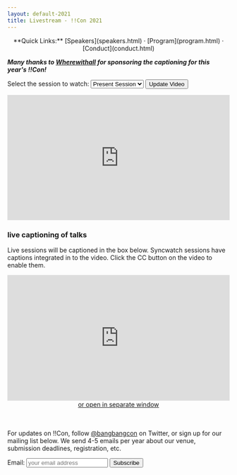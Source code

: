 ```yaml
---
layout: default-2021
title: Livestream - !!Con 2021
---
```


<script>
let allSessions = [
{
    name: "Opening Keynote + Session 1",
    startDateTime: "Sat May 15 2021 14:55:00 GMT-0500",
    endDateTime:   "Sat May 15 2021 16:59:59 GMT-0500",
    link: "https://www.youtube.com/embed/Umv3jPS8b7E"
}, {
    name: "Session 2",
    startDateTime: "Sat May 15 2021 18:00:00 GMT-0500",
    endDateTime:   "Sat May 15 2021 18:59:59 GMT-0500",
    link: "https://www.youtube.com/embed/V51nIE6cnkI"
}, {
    name: "Opening Keynote + Session 1 Syncwatch",
    startDateTime: "Sun May 16 2021 13:00:00 GMT-0500",
    endDateTime:   "Sun May 16 2021 14:59:59 GMT-0500",
    link: "https://www.youtube.com/embed/lH6NYVIasi0"
}, {
    name: "Session 2 Syncwatch",
    startDateTime: "Sun May 16 2021 15:15:00 GMT-0500",
    endDateTime:   "Sun May 16 2021 16:29:59 GMT-0500",
    link: "https://www.youtube.com/embed/77HNl3ZsU-E"
}, {
    name: "Session 3",
    startDateTime: "Sun May 16 2021 20:00:00 GMT-0500",
    endDateTime:   "Sun May 16 2021 20:59:59 GMT-0500",
    link: "https://www.youtube.com/embed/g_eMNX4OvoY"
}, {
    name: "Session 3 Syncwatch",
    startDateTime: "Mon May 17 2021 14:00:00 GMT-0500",
    endDateTime:   "Mon May 17 2021 14:59:59 GMT-0500",
    link: "https://www.youtube.com/embed/IfStAH5UT9w"
}, {
    name: "Session 4",
    startDateTime: "Mon May 17 2021 20:00:00 GMT-0500",
    endDateTime:   "Mon May 17 2021 20:59:59 GMT-0500",
    link: "https://www.youtube.com/embed/Q27ObbbZiMY"
}, {
    name: "Session 4 Syncwatch",
    startDateTime: "Tue May 18 2021 14:00:00 GMT-0500",
    endDateTime:   "Tue May 18 2021 14:59:59 GMT-0500",
    link: "https://www.youtube.com/embed/Dm-a43ejH2k"
}, {
    name: "Session 5",
    startDateTime: "Tue May 18 2021 20:00:00 GMT-0500",
    endDateTime:   "Tue May 18 2021 20:59:59 GMT-0500",
    link: "https://www.youtube.com/embed/VlJwzxrrvRk"
}, {
    name: "Session 6",
    startDateTime: "Wed May 19 2021 14:00:00 GMT-0500",
    endDateTime:   "Wed May 19 2021 14:59:59 GMT-0500",
    link: "https://www.youtube.com/embed/lX11AHVAg4U"
}, {
    name: "Session 6 Syncwatch",
    startDateTime: "Wed May 19 2021 20:00:00 GMT-0500",
    endDateTime:   "Wed May 19 2021 20:59:59 GMT-0500",
    link: "https://www.youtube.com/embed/9C7xM0p_4a8l"
}, {
    name: "Session 5 Syncwatch",
    startDateTime: "Thu May 20 2021 14:00:00 GMT-0500",
    endDateTime:   "Thu May 20 2021 14:59:59 GMT-0500",
    link: "https://www.youtube.com/embed/IwLI3DqA3kY"
}, {
    name: "Session 7",
    startDateTime: "Thu May 20 2021 20:00:00 GMT-0500",
    endDateTime:   "Thu May 20 2021 20:59:59 GMT-0500",
    link: "https://www.youtube.com/embed/22hqvAoNNDo"
}, {
    name: "Session 7 Syncwatch",
    startDateTime: "Fri May 21 2021 14:00:00 GMT-0500",
    endDateTime:   "Fri May 21 2021 14:59:59 GMT-0500",
    link: "https://www.youtube.com/embed/eqtZuHveQMU"
}, {
    name: "Session 8",
    startDateTime: "Fri May 21 2021 20:00:00 GMT-0500",
    endDateTime:   "Fri May 21 2021 20:59:59 GMT-0500",
    link: "https://www.youtube.com/embed/gDBC2oHCzIo"
}, {
    name: "Session 8 Syncwatch",
    startDateTime: "Sat May 22 2021 12:00:00 GMT-0400",
    endDateTime:   "Sat May 22 2021 12:59:59 GMT-0400",
    link: "https://www.youtube.com/embed/OhxY5jwZdfw"
}, {
    name: "Session 9 + Closing Keynote",
    startDateTime: "Sat May 22 2021 13:00:00 GMT-0400",
    endDateTime:   "Sat May 22 2021 14:59:59 GMT-0400",
    link: "https://www.youtube.com/embed/GVnqUDGPVBk"
}, {
    name: "Session 9 + Closing Keynote Syncwatch",
    startDateTime: "Sat May 22 2021 20:00:00 GMT-0400",
    endDateTime:   "Sat May 22 2021 21:59:59 GMT-0400",
    link: "https://www.youtube.com/embed/OCWj5xgu5Ng"
}];
</script>

<p style="text-align: center;">
  **Quick Links:**
  [Speakers](speakers.html)
  &middot;
  [Program](program.html)
  &middot;
  [Conduct](conduct.html)
</p>

_**Many thanks to [Wherewithall](https://courses.wherewithall.com/pages/bangbangcon) for sponsoring the captioning for this year's !!Con!**_

Select the session to watch: 
<select id="sessionDropDown"><option id="defaultSession">Present Session</option></select> <button type="button" id="updateVideoButton">Update Video</button>

<div align="center">
<style>.embed-container { position: relative; padding-bottom: 56.25%; height: 0; overflow: hidden; max-width: 100%; } .embed-container iframe, .embed-container object, .embed-container embed { position: absolute; top: 0; left: 0; width: 100%; height: 100%; }</style><div class='embed-container'>
<iframe id="youtubeIframe" src='https://www.youtube.com/embed/V51nIE6cnkI' frameborder='0' allowfullscreen>
</iframe></div>
</div>

<h3> live captioning of talks </h3>

Live sessions will be captioned in the box below. Syncwatch sessions have captions integrated in to the video. Click the CC button on the video to enable them.

<div align="center">
<style>.embed-container { position: relative; padding-bottom: 56.25%; height: 0; overflow: hidden; max-width: 100%; } .embed-container iframe, .embed-container object, .embed-container embed { position: absolute; top: 0; left: 0; width: 100%; height: 100%; }</style><div class='embed-container'><iframe src='https://www.streamtext.net/player?event=bangbangcon' frameborder='0' allowfullscreen></iframe></div>
<a href="https://www.streamtext.net/player?event=bangbangcon">or open in separate window </a>
</div>
<br><br>

For updates on !!Con, follow
[@bangbangcon](https://twitter.com/bangbangcon) on Twitter, or sign up
for our mailing list below.  We send 4-5 emails per year about our venue, submission deadlines, registration, etc.

<!-- Begin MailChimp Signup Form -->
<div id="mc_embed_signup">
<form action="http://bangbangcon.us3.list-manage.com/subscribe/post?u=37b924b9d7d71dc7aa1a52b4c&amp;id=9f9ec7c469" method="post" id="mc-embedded-subscribe-form" name="mc-embedded-subscribe-form" class="validate" target="_blank" style="background-color: inherit;" novalidate>
<div class="mc-field-group">
<label for="mce-EMAIL">Email:</label>
<input type="email" value="" name="EMAIL" class="required email" id="mce-EMAIL" placeholder='your email address'>
<input type="submit" value="Subscribe" name="subscribe" id="mc-embedded-subscribe" class="button">
</div>
<div id="mce-responses" class="clear">
<div class="response" id="mce-error-response" style="display:none"></div>
<div class="response" id="mce-success-response" style="display:none"></div>
</div>
<!-- real people should not fill this in and expect good things - do not remove this or risk form bot signups-->
<div style="position: absolute; left: -50020px;">
<input type="text" name="b_37b924b9d7d71dc7aa1a52b4c_9f9ec7c469" value="">
</div>
</form>
</div>

<script>
// Delete the default session from the drop down box
document.getElementById("defaultSession").remove();

// Populate drop down with all sessions
let dropDownBox = document.getElementById("sessionDropDown");
let nextSession = -1;
allSessions.forEach((session, index) => {
    // Build option
    let option = document.createElement("option");
    option.value = index;
    option.innerHTML = session.name;
    option.selected = false;

    // Determine if it should be selected (the next session coming up)
    let startDate = new Date(session.startDateTime);
    let endDate = new Date(session.endDateTime);
    let now = new Date();

    // If it's now in the middle of a session, mark it "LIVE" and select it
    if (now >= startDate && now <= endDate) {
        option.innerHTML = "LIVE: " + option.innerHTML;
        nextSession = index;
        option.selected = true;
    }
    // If it's not in a session, find the next one, mark it "NEXT" and select it
    else if (nextSession === -1 && now <= endDate) {
        option.innerHTML = "NEXT: " + option.innerHTML;        
        nextSession = index;
        option.selected = true;
    }

    // Add option to dropdown list
    dropDownBox.appendChild(option);
});

// If it's over, there's no live or next session. Just load first one.
if (nextSession === -1) nextSession = 0;

// Load the right Youtube link into the iFrame
let iFrame = document.getElementById("youtubeIframe");
iFrame.src = allSessions[nextSession].link;

document.getElementById("updateVideoButton").addEventListener("click", updateVideoLink);

// Ran when user presses Update Video button
function updateVideoLink() {
    let selectedIndex = dropDownBox.selectedIndex;
    iFrame.src = allSessions[selectedIndex].link;
}

// Pretty format dates
function formatDate(datetime) {
    let months = ["Jan", "Feb", "Mar", "Apr", "May", "Jun", "Jul", "Aug", "Sep", "Oct", "Nov", "Dec"];
    let days = ["Sun", "Mon", "Tue", "Wed", "Thu", "Fri", "Sat"];
    let dt = new Date(datetime);

    return days[dt.getDay()] + " " +
        months[dt.getMonth()] + " " +
        dt.getDate() + " " + 
        dt.getHours() + ":" + 
        dt.getMinutes().toString().padStart(2, "0");
}

</script>
